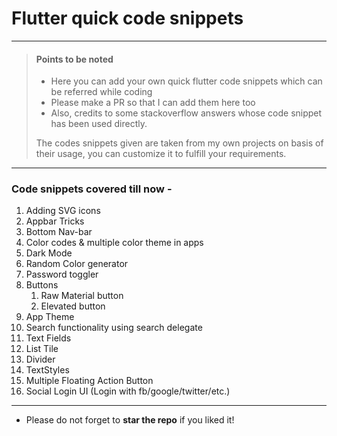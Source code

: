
# Flutter quick code snippets 

***

> #### Points to be noted
>
> - Here you can add your own quick flutter code snippets which can be referred while coding
> - Please make a PR so that I can add them here too
> -  Also, credits to some stackoverflow answers whose code snippet has been used directly.
> 
>  The codes snippets given are taken from my own projects on basis of their usage, you can customize it to fulfill your requirements.
>  


***

### Code snippets covered till now - 
<ol>
<li>Adding SVG icons</li>
<li>Appbar Tricks</li>
<li>Bottom Nav-bar</li>
<li>Color codes & multiple color theme in apps </li>
<li>Dark Mode</li>
<li>Random Color generator</li>
<li>Password toggler</li>
<li>Buttons
<ol>
<li>Raw Material button</li>
<li>Elevated button</li>
</ol>
</li>
<li>App Theme</li>
<li>Search functionality using search delegate</li>
<li>Text Fields</li>
<li>List Tile</li>
<li>Divider</li>
<li>TextStyles</li>
<li>Multiple Floating Action Button</li>
<li>Social Login UI (Login with fb/google/twitter/etc.)</li>
</ol>

***

 * Please do not forget to **star the repo** if you liked it!
